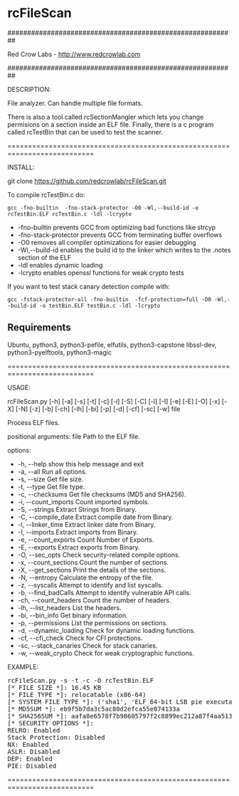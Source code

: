 # rcFileScan

##########################################################

Red Crow Labs - http://www.redcrowlab.com  

##########################################################

DESCRIPTION: 

File analyzer. Can handle multiple file formats.

There is also a tool called rcSectionMangler which lets you change permisions on a section inside an ELF file. Finally, there is a c program called rcTestBin that can be used to test the scanner.

===========================================================================

INSTALL:

git clone https://github.com/redcrowlab/rcFileScan.git

To compile rcTestBin.c do: 

    gcc -fno-builtin  -fno-stack-protector -O0 -Wl,--build-id -o rcTestBin.ELF rcTestBin.c -ldl -lcrypto

-   -fno-builtin prevents GCC from optimizing bad functions like strcyp
-   -fno-stack-protector prevents GCC from terminating buffer overflows
-   -O0 removes all compiler optimizations for easier debugging
-   -Wl,--build-id enables the build id to the linker which writes to the .notes section of the ELF
-   -ldl enables dynamic loading
-   -lcrypto enables openssl functions for weak crypto tests


If you want to test stack canary detection compile with:

    gcc -fstack-protector-all -fno-builtin  -fcf-protection=full -O0 -Wl,--build-id -o testBin.ELF testBin.c -ldl -lcrypto

## Requirements

Ubuntu, python3, python3-pefile, elfutils, python3-capstone libssl-dev, python3-pyelftools, python3-magic

===========================================================================

USAGE:

rcFileScan.py [-h] [-a] [-s] [-t] [-c] [-i] [-S] [-C] [-l] [-I] [-e] [-E] [-O] [-x] [-X] [-N] [-z] [-b] [-ch] [-lh] [-bi] [-p] [-d] [-cf] [-sc] [-w]
                     file

Process ELF files.

positional arguments:
  file                  Path to the ELF file.

options:
-  -h, --help            show this help message and exit
-  -a, --all             Run all options.
-  -s, --size            Get file size.
-  -t, --type            Get file type.
-  -c, --checksums       Get file checksums (MD5 and SHA256).
-  -i, --count_imports   Count imported symbols.
-  -S, --strings         Extract Strings from Binary.
-  -C, --compile_date    Extract compile date from Binary.
-  -l, --linker_time     Extract linker date from Binary.
-  -I, --imports         Extract imports from Binary.
-  -e, --count_exports   Count Number of Exports.
-  -E, --exports         Extract exports from Binary.
-  -O, --sec_opts        Check security-related compile options.
-  -x, --count_sections  Count the number of sections.
-  -X, --get_sections    Print the details of the sections.
-  -N, --entropy         Calculate the entropy of the file.
-  -z, --syscalls        Attempt to identify and list syscalls.
-  -b, --find_badCalls   Attempt to identify vulnerable API calls.
-  -ch, --count_headers  Count the number of headers.
-  -lh, --list_headers   List the headers.
-  -bi, --bin_info       Get binary information.
-  -p, --permissions     List the permissions on sections.
-  -d, --dynamic_loading Check for dynamic loading functions.
-  -cf, --cfi_check      Check for CFI protections.
-  -sc, --stack_canaries Check for stack canaries.
-  -w, --weak_crypto     Check for weak cryptographic functions.

EXAMPLE:

<pre>
rcFileScan.py -s -t -c -O rcTestBin.ELF
[* FILE SIZE *]: 16.45 KB
[* FILE TYPE *]: relocatable (x86-64)
[* SYSTEM FILE TYPE *]: ('sha1', 'ELF 64-bit LSB pie executable, x86-64, version 1 (SYSV), dynamically linked, interpreter /lib64/ld-linux-x86-64.so.2')
[* MD5SUM *]: eb9f5b7da3c5ac80d2efca55e074133a
[* SHA256SUM *]: aafa8e6578f7b90605797f2c8899ec212a87f4aa513dd770f3d233db9126522d
[* SECURITY OPTIONS *]:
RELRO: Enabled
Stack Protection: Disabled
NX: Enabled
ASLR: Disabled
DEP: Enabled
PIE: Disabled
</pre>
===========================================================================



